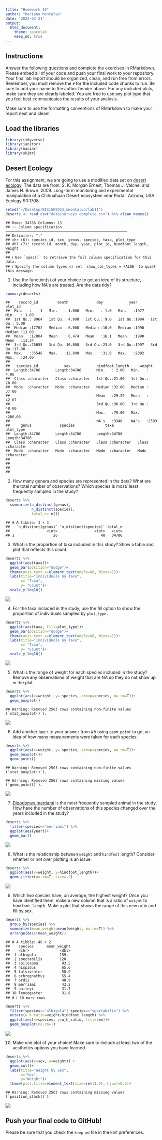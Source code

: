 ```yaml
---
title: "Homework 10"
author: "Mariana Montalvo"
date: "2024-02-21"
output:
  html_document: 
    theme: spacelab
    keep_md: true
---
```




## Instructions
Answer the following questions and complete the exercises in RMarkdown. Please embed all of your code and push your final work to your repository. Your final lab report should be organized, clean, and run free from errors. Remember, you must remove the `#` for the included code chunks to run. Be sure to add your name to the author header above. For any included plots, make sure they are clearly labeled. You are free to use any plot type that you feel best communicates the results of your analysis.  

Make sure to use the formatting conventions of RMarkdown to make your report neat and clean!  

## Load the libraries

```r
library(tidyverse)
library(janitor)
library(naniar)
library(skimr)
```


## Desert Ecology
For this assignment, we are going to use a modified data set on [desert ecology](http://esapubs.org/archive/ecol/E090/118/). The data are from: S. K. Morgan Ernest, Thomas J. Valone, and James H. Brown. 2009. Long-term monitoring and experimental manipulation of a Chihuahuan Desert ecosystem near Portal, Arizona, USA. Ecology 90:1708.

```r
setwd("~/Desktop/BIS15W2024_mmontalvo/lab11")
deserts <- read_csv("data/surveys_complete.csv") %>% clean_names()
```

```
## Rows: 34786 Columns: 13
## ── Column specification ────────────────────────────────────────────────────────
## Delimiter: ","
## chr (6): species_id, sex, genus, species, taxa, plot_type
## dbl (7): record_id, month, day, year, plot_id, hindfoot_length, weight
## 
## ℹ Use `spec()` to retrieve the full column specification for this data.
## ℹ Specify the column types or set `show_col_types = FALSE` to quiet this message.
```

1. Use the function(s) of your choice to get an idea of its structure, including how NA's are treated. Are the data tidy?

```r
summary(deserts)
```

```
##    record_id         month             day            year         plot_id     
##  Min.   :    1   Min.   : 1.000   Min.   : 1.0   Min.   :1977   Min.   : 1.00  
##  1st Qu.: 8964   1st Qu.: 4.000   1st Qu.: 9.0   1st Qu.:1984   1st Qu.: 5.00  
##  Median :17762   Median : 6.000   Median :16.0   Median :1990   Median :11.00  
##  Mean   :17804   Mean   : 6.474   Mean   :16.1   Mean   :1990   Mean   :11.34  
##  3rd Qu.:26655   3rd Qu.:10.000   3rd Qu.:23.0   3rd Qu.:1997   3rd Qu.:17.00  
##  Max.   :35548   Max.   :12.000   Max.   :31.0   Max.   :2002   Max.   :24.00  
##                                                                                
##   species_id            sex            hindfoot_length     weight      
##  Length:34786       Length:34786       Min.   : 2.00   Min.   :  4.00  
##  Class :character   Class :character   1st Qu.:21.00   1st Qu.: 20.00  
##  Mode  :character   Mode  :character   Median :32.00   Median : 37.00  
##                                        Mean   :29.29   Mean   : 42.67  
##                                        3rd Qu.:36.00   3rd Qu.: 48.00  
##                                        Max.   :70.00   Max.   :280.00  
##                                        NA's   :3348    NA's   :2503    
##     genus             species              taxa            plot_type        
##  Length:34786       Length:34786       Length:34786       Length:34786      
##  Class :character   Class :character   Class :character   Class :character  
##  Mode  :character   Mode  :character   Mode  :character   Mode  :character  
##                                                                             
##                                                                             
##                                                                             
## 
```

2. How many genera and species are represented in the data? What are the total number of observations? Which species is most/ least frequently sampled in the study?

```r
deserts %>% 
  summarize(n_distinct(genus),
            n_distinct(species), 
            total_n= n())
```

```
## # A tibble: 1 × 3
##   `n_distinct(genus)` `n_distinct(species)` total_n
##                 <int>                 <int>   <int>
## 1                  26                    40   34786
```

3. What is the proportion of taxa included in this study? Show a table and plot that reflects this count.

```r
deserts %>%
  ggplot(aes(taxa))+
  geom_bar(position="dodge")+
  theme(axis.text.x=element_text(angle=60, hjust=1))+
  labs(title="Individuals by Taxa", 
       x= "Taxa", 
       y= "Count")+
  scale_y_log10()
```

![](hw10_files/figure-html/unnamed-chunk-5-1.png)<!-- -->

4. For the taxa included in the study, use the fill option to show the proportion of individuals sampled by `plot_type.`

```r
deserts %>%
  ggplot(aes(taxa, fill=plot_type))+
  geom_bar(position="dodge")+
  theme(axis.text.x=element_text(angle=60, hjust=1))+
  labs(title="Individuals by Taxa", 
       x= "Taxa", 
       y= "Count")+
  scale_y_log10()
```

![](hw10_files/figure-html/unnamed-chunk-6-1.png)<!-- -->

5. What is the range of weight for each species included in the study? Remove any observations of weight that are NA so they do not show up in the plot.

```r
deserts %>%
  ggplot(aes(x=weight, y= species, group=species, na.rm=T))+
  geom_boxplot()
```

```
## Warning: Removed 2503 rows containing non-finite values (`stat_boxplot()`).
```

![](hw10_files/figure-html/unnamed-chunk-7-1.png)<!-- -->

6. Add another layer to your answer from #5 using `geom_point` to get an idea of how many measurements were taken for each species.

```r
deserts %>%
  ggplot(aes(x=weight, y= species, group=species, na.rm=T))+
  geom_boxplot()+
  geom_point()
```

```
## Warning: Removed 2503 rows containing non-finite values (`stat_boxplot()`).
```

```
## Warning: Removed 2503 rows containing missing values (`geom_point()`).
```

![](hw10_files/figure-html/unnamed-chunk-8-1.png)<!-- -->

7. [Dipodomys merriami](https://en.wikipedia.org/wiki/Merriam's_kangaroo_rat) is the most frequently sampled animal in the study. How have the number of observations of this species changed over the years included in the study?

```r
deserts %>%
  filter(species=="merriami") %>% 
  ggplot(aes(year))+
  geom_bar()
```

![](hw10_files/figure-html/unnamed-chunk-9-1.png)<!-- -->

8. What is the relationship between `weight` and `hindfoot` length? Consider whether or not over plotting is an issue.

```r
deserts %>% 
  ggplot(aes(x=weight, y=hindfoot_length))+
  geom_jitter(na.rm=T, size=.2)
```

![](hw10_files/figure-html/unnamed-chunk-10-1.png)<!-- -->

9. Which two species have, on average, the highest weight? Once you have identified them, make a new column that is a ratio of `weight` to `hindfoot_length`. Make a plot that shows the range of this new ratio and fill by sex.

```r
deserts %>%
  group_by(species) %>% 
  summarize(mean_weight=mean(weight, na.rm=T)) %>% 
  arrange(desc(mean_weight))
```

```
## # A tibble: 40 × 2
##    species      mean_weight
##    <chr>              <dbl>
##  1 albigula           159. 
##  2 spectabilis        120. 
##  3 spilosoma           93.5
##  4 hispidus            65.6
##  5 fulviventer         58.9
##  6 ochrognathus        55.4
##  7 ordii               48.9
##  8 merriami            43.2
##  9 baileyi             31.7
## 10 leucogaster         31.6
## # ℹ 30 more rows
```


```r
deserts %>%
  filter(species=="albigula"| species=="spectabilis") %>% 
  mutate(w_h_ratio=weight/hindfoot_length) %>% 
  ggplot(aes(x=species, y=w_h_ratio, fill=sex))+
  geom_boxplot(na.rm=T)
```

![](hw10_files/figure-html/unnamed-chunk-12-1.png)<!-- -->

10. Make one plot of your choice! Make sure to include at least two of the aesthetics options you have learned.

```r
deserts %>% 
  ggplot(aes(x=sex, y=weight)) + 
  geom_col()+
  labs(title="Weight by Sex",
       x="Sex", 
       y="Weight")+
  theme(plot.title=element_text(size=rel(1.5), hjust=0.5))
```

```
## Warning: Removed 2503 rows containing missing values (`position_stack()`).
```

![](hw10_files/figure-html/unnamed-chunk-13-1.png)<!-- -->


## Push your final code to GitHub!
Please be sure that you check the `keep md` file in the knit preferences. 
